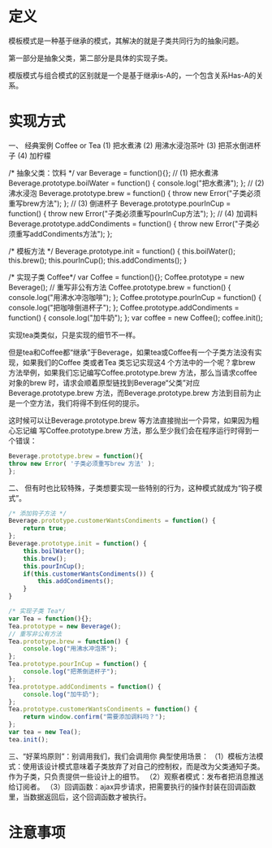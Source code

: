 # 定义
模板模式是一种基于继承的模式，其解决的就是子类共同行为的抽象问题。

第一部分是抽象父类，第二部分是具体的实现子类。

模版模式与组合模式的区别就是一个是基于继承is-A的，一个包含关系Has-A的关系。

# 实现方式
一、 经典案例
Coffee or Tea 
(1) 把水煮沸 
(2) 用沸水浸泡茶叶 
(3) 把茶水倒进杯子 
(4) 加柠檬

/* 抽象父类：饮料 */
var Beverage = function(){};
// (1) 把水煮沸
Beverage.prototype.boilWater = function() {
    console.log("把水煮沸");
};
// (2) 沸水浸泡
Beverage.prototype.brew = function() {
    throw new Error("子类必须重写brew方法");
};
// (3) 倒进杯子
Beverage.prototype.pourInCup = function() {
    throw new Error("子类必须重写pourInCup方法");
};
// (4) 加调料
Beverage.prototype.addCondiments = function() {
    throw new Error("子类必须重写addCondiments方法");
};

/* 模板方法 */
Beverage.prototype.init = function() {
    this.boilWater();
    this.brew();
    this.pourInCup();
    this.addCondiments();
}

/* 实现子类 Coffee*/
var Coffee = function(){};
Coffee.prototype = new Beverage();
// 重写非公有方法
Coffee.prototype.brew = function() {
    console.log("用沸水冲泡咖啡");
};
Coffee.prototype.pourInCup = function() {
    console.log("把咖啡倒进杯子");
};
Coffee.prototype.addCondiments = function() {
    console.log("加牛奶");
};
var coffee = new Coffee();
coffee.init();

实现tea类类似，只是实现的细节不一样。

但是tea和Coffee都“继承”于Beverage，如果tea或Coffee有一个子类方法没有实现，如果我们的Coffee 类或者Tea 类忘记实现这4 个方法中的一个呢？拿brew 方法举例，如果我们忘记编写Coffee.prototype.brew 方法，那么当请求coffee 对象的brew 时，请求会顺着原型链找到Beverage“父类”对应Beverage.prototype.brew 方法，而Beverage.prototype.brew 方法到目前为止是一个空方法，我们将得不到任何的提示。

这时候可以让Beverage.prototype.brew 等方法直接抛出一个异常，如果因为粗心忘记编
写Coffee.prototype.brew 方法，那么至少我们会在程序运行时得到一个错误：
```javaScript
Beverage.prototype.brew = function(){
throw new Error( '子类必须重写brew 方法' );
};
```

二、 但有时也比较特殊，子类想要实现一些特别的行为，这种模式就成为“钩子模式”。
```javaScript
/* 添加钩子方法 */
Beverage.prototype.customerWantsCondiments = function() {
    return true;
};
Beverage.prototype.init = function() {
    this.boilWater();
    this.brew();
    this.pourInCup();
    if(this.customerWantsCondiments()) {
        this.addCondiments();
    }
}

/* 实现子类 Tea*/
var Tea = function(){};
Tea.prototype = new Beverage();
// 重写非公有方法
Tea.prototype.brew = function() {
    console.log("用沸水冲泡茶");
};
Tea.prototype.pourInCup = function() {
    console.log("把茶倒进杯子");
};
Tea.prototype.addCondiments = function() {
    console.log("加牛奶");
};
Tea.prototype.customerWantsCondiments = function() {
    return window.confirm("需要添加调料吗？");
};
var tea = new Tea();
tea.init();
```

三、“好莱坞原则”：别调用我们，我们会调用你
典型使用场景： 
（1）模板方法模式：使用该设计模式意味着子类放弃了对自己的控制权，而是改为父类通知子类。作为子类，只负责提供一些设计上的细节。 
（2）观察者模式：发布者把消息推送给订阅者。 
（3）回调函数：ajax异步请求，把需要执行的操作封装在回调函数里，当数据返回后，这个回调函数才被执行。
# 注意事项

